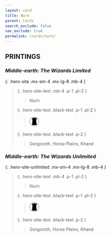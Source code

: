 ```yaml
---
layout: card
title: Nurn
parent: Cards
search_exclude: false
nav_exclude: true
permalink: /cards/nurn/
---
```


## PRINTINGS


### _Middle-earth: The Wizards Limited_

{: .hero-site .mx-sm-4 .mx-lg-8 .mb-4 }
> {: .hero-site-text .mb-4 .p-1 .pl-2 }
> > <div class="character-card-name">Nurn</div>
>
> {: .hero-site-text .black-text .p-1 .pl-2 }
> > ![](/assets/images/dark-domain.svg)
>
> {: .hero-site-text .black-text .p-2 }
> > Gorgoroth, Horse Plains, Khand 
> 

### _Middle-earth: The Wizards Unlimited_

{: .hero-site-unlimited .mx-sm-4 .mx-lg-8 .mb-4 }
> {: .hero-site-text .mb-4 .p-1 .pl-2 }
> > <div class="character-card-name">Nurn</div>
>
> {: .hero-site-text .black-text .p-1 .pl-2 }
> > ![](/assets/images/dark-domain.svg)
>
> {: .hero-site-text .black-text .p-2 }
> > Gorgoroth, Horse Plains, Khand 
> 

